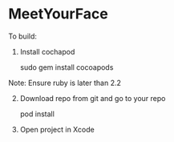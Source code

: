 # MeetYourFace
To build:

1. Install cochapod 
  
	sudo gem install cocoapods

Note: Ensure ruby is later than 2.2 

2. Download repo from git and go to your repo
	
	pod install

3. Open project in Xcode

